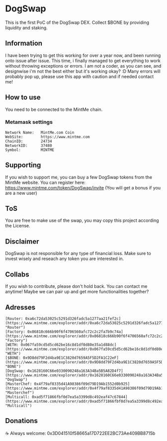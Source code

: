 # DogSwap

This is the first PoC of the DogSwap DEX. 
Collect $BONE by providing liquidity and staking.

## Information

I have been trying to get this working for over a year now, and been running onto issue after issue.
This time, i finally managed to get everything to work without throwing exceptions or errors.
I am not a coder, as you can see, and designwise i'm not the best either but it's working okay? :D
Many errors will probably pop up, please use this app with caution and if needed contact me!


## How to use

You need to be connected to the MintMe chain. 

### Metamask settings
```
Network Name:   MintMe.com Coin
WebSite:        https://www.mintme.com
ChainID:        24734
NetworkID:      37480
Symbol:         MINTME
```

## Supporting

If you wish to support me, you can buy a few DogSwap tokens from the MintMe website.
You can register here: https://www.mintme.com/token/DogSwap/invite (You will get a bonus if you are a new user)

## ToS

You are free to make use of the swap, you may copy this project according the License. 

## Disclaimer

DogSwap is not responsible for any type of financial loss. 
Make sure to invest wisely and reseach any token you are interested in. 

## Collabs

If you wish to contribute, please don't hold back. You can contact me anytime!
Maybe we can pair up and get more functionalities together?

## Adresses
```
[Router: 0xa6c72da53025c5291d326fadc5a1277aa21fef2c](https://www.mintme.com/explorer/addr/0xa6c72da53025c5291d326fadc5a1277aa21fef2c "Router") 
[Factory: 0x86818c666b90f6f4706560afc72c2c2fa7b9c74a](https://www.mintme.com/explorer/addr/0x86818c666b90f6f4706560afc72c2c2fa7b9c74a "Factory")
[WETH: 0x067fa59cd5d5cd62be16c8d1df0d80e35a1d88dc](https://www.mintme.com/explorer/addr/0x067fa59cd5d5cd62be16c8d1df0d80e35a1d88dc "WETH")
[$BONE: 0x9D8dd79F2d4ba9E1C3820d7659A5F5D2FA1C22eF](https://www.mintme.com/explorer/addr/0x9D8dd79F2d4ba9E1C3820d7659A5F5D2FA1C22eF "BONE")
[DogSwap: 0x1628160C66e0330090248a163A34Ba5B5A82D4f7](https://www.mintme.com/explorer/addr/0x1628160C66e0330090248a163A34Ba5B5A82D4f7 "DogSwap")
[MasterChef: 0x4f79af8335d41A98386f09d79D19Ab1552d0b925](https://www.mintme.com/explorer/addr/0x4f79af8335d41A98386f09d79D19Ab1552d0b925 "Masterchef")
[Multicall: 0xad5f71866fbf0d7ea5a3399d8c492eaf47c67844](https://www.mintme.com/explorer/addr/0xad5f71866fbf0d7ea5a3399d8c492eaf47c67844 "Multicall")
```
## Donations

☕ Always welcome: 0x3D041510f58665a17D722EE2BC73Ae409BB8715b


